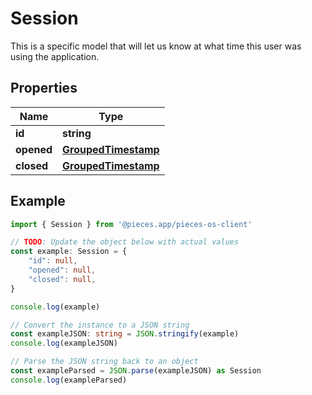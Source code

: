 
# Session

This is a specific model that will let us know at what time this user was using the application.

## Properties

Name | Type
------------ | -------------
**id** | **string**
**opened** | [**GroupedTimestamp**](GroupedTimestamp)
**closed** | [**GroupedTimestamp**](GroupedTimestamp)

## Example

```typescript
import { Session } from '@pieces.app/pieces-os-client'

// TODO: Update the object below with actual values
const example: Session = {
    "id": null,
    "opened": null,
    "closed": null,
}

console.log(example)

// Convert the instance to a JSON string
const exampleJSON: string = JSON.stringify(example)
console.log(exampleJSON)

// Parse the JSON string back to an object
const exampleParsed = JSON.parse(exampleJSON) as Session
console.log(exampleParsed)
```


